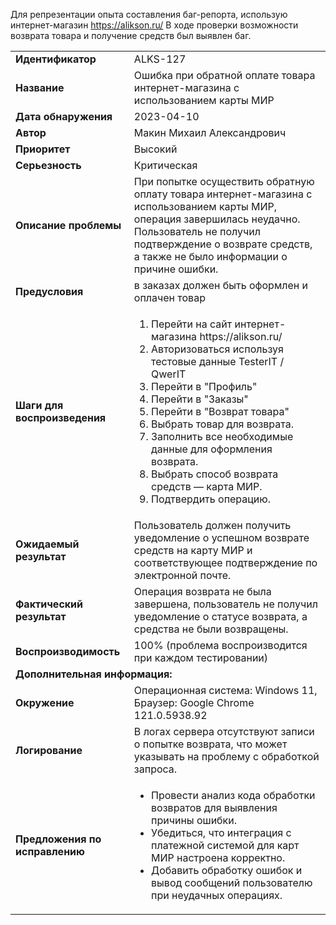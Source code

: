 Для репрезентации опыта составления баг-репорта, использую интернет-магазин https://alikson.ru/ 
В ходе проверки возможности возврата товара и получение средств был выявлен баг.
<table>
  <tr>
    <td><b>Идентификатор</b></td>
    <td>ALKS-127</td> 
  </tr>
  <tr>
    <td><b>Название</b></td>
    <td>Ошибка при обратной оплате товара интернет-магазина с использованием карты МИР</td> 
  </tr>
  <tr>
    <td><b>Дата обнаружения</b></td>
    <td>2023-04-10</td> 
  </tr>
  <tr>
    <td><b>Автор</b></td>
    <td>Макин Михаил Александрович</td> 
  </tr>
  <tr>
    <td><b>Приоритет</b></td>
    <td>Высокий</td> 
  </tr>
  <tr>
    <td><b>Серьезность</b></td>
    <td>Критическая</td> 
  </tr>
  <tr>
    <td><b>Описание проблемы</b></td>
    <td>При попытке осуществить обратную оплату товара интернет-магазина с использованием карты МИР, операция завершилась неудачно. Пользователь не получил подтверждение о возврате средств, а также не было информации о причине ошибки.</td> 
  </tr>
  <tr>
    <td><b>Предусловия</b></td>
    <td>в заказах должен быть оформлен и оплачен товар</td> 
  </tr>
  <tr>
    <td><b>Шаги для воспроизведения</b></td>
    <td> <ol>
      <li>Перейти на сайт интернет-магазина https://alikson.ru/</li>
      <li>Авторизоваться используя тестовые данные TesterIT / QwerIT</li>
      <li>Перейти в "Профиль"</li>
      <li>Перейти в "Заказы"</li>
      <li>Перейти в "Возврат товара"</li>
      <li>Выбрать товар для возврата.</li>
      <li>Заполнить все необходимые данные для оформления возврата.</li>
      <li>Выбрать способ возврата средств — карта МИР.</li>
      <li>Подтвердить операцию.</li>
    </ol>
    </td> 
  </tr>
  <tr>
    <td><b>Ожидаемый результат</b></td>
    <td>Пользователь должен получить уведомление о успешном возврате средств на карту МИР и соответствующее подтверждение по электронной почте.</td> 
  </tr>
    <tr>
    <td><b>Фактический результат</b></td>
    <td>Операция возврата не была завершена, пользователь не получил уведомление о статусе возврата, а средства не были возвращены.</td> 
  </tr>
    <tr>
    <td><b>Воспроизводимость</b></td>
    <td>100% (проблема воспроизводится при каждом тестировании)</td> 
  </tr>
    <tr>
    <td colspan="2"><b>Дополнительная информация:</b></td>    
  </tr>
  <tr>
    <td><b>Окружение</b></td>
    <td>Операционная система: Windows 11, Браузер: Google Chrome 121.0.5938.92</td> 
  </tr>
  <tr>
    <td><b>Логирование</b></td>
    <td>В логах сервера отсутствуют записи о попытке возврата, что может указывать на проблему с обработкой запроса.</td> 
  </tr>
  <tr>
    <td><b>Предложения по исправлению</b></td>
    <td><ul>
      <li>Провести анализ кода обработки возвратов для выявления причины ошибки.</li>
      <li>Убедиться, что интеграция с платежной системой для карт МИР настроена корректно.</li>
      <li>Добавить обработку ошибок и вывод сообщений пользователю при неудачных операциях.</li>      
    </ul></td> 
  </tr>
 </table>
 
